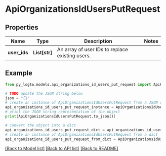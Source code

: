 # ApiOrganizationsIdUsersPutRequest


## Properties

Name | Type | Description | Notes
------------ | ------------- | ------------- | -------------
**user_ids** | **List[str]** | An array of user IDs to replace existing users. | 

## Example

```python
from py_logto.models.api_organizations_id_users_put_request import ApiOrganizationsIdUsersPutRequest

# TODO update the JSON string below
json = "{}"
# create an instance of ApiOrganizationsIdUsersPutRequest from a JSON string
api_organizations_id_users_put_request_instance = ApiOrganizationsIdUsersPutRequest.from_json(json)
# print the JSON string representation of the object
print(ApiOrganizationsIdUsersPutRequest.to_json())

# convert the object into a dict
api_organizations_id_users_put_request_dict = api_organizations_id_users_put_request_instance.to_dict()
# create an instance of ApiOrganizationsIdUsersPutRequest from a dict
api_organizations_id_users_put_request_from_dict = ApiOrganizationsIdUsersPutRequest.from_dict(api_organizations_id_users_put_request_dict)
```
[[Back to Model list]](../README.md#documentation-for-models) [[Back to API list]](../README.md#documentation-for-api-endpoints) [[Back to README]](../README.md)


